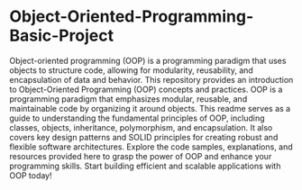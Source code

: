 # Object-Oriented-Programming-Basic-Project
Object-oriented programming (OOP) is a programming paradigm that uses objects to structure code, allowing for modularity, reusability, and encapsulation of data and behavior.
This repository provides an introduction to Object-Oriented Programming (OOP) concepts and practices. OOP is a programming paradigm that emphasizes modular, reusable, and maintainable code by organizing it around objects. This readme serves as a guide to understanding the fundamental principles of OOP, including classes, objects, inheritance, polymorphism, and encapsulation. It also covers key design patterns and SOLID principles for creating robust and flexible software architectures. Explore the code samples, explanations, and resources provided here to grasp the power of OOP and enhance your programming skills. Start building efficient and scalable applications with OOP today!
